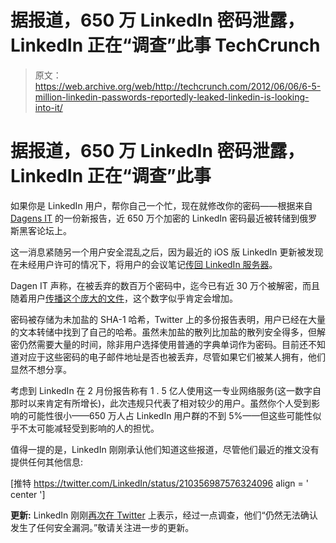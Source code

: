 # 据报道，650 万 LinkedIn 密码泄露，LinkedIn 正在“调查”此事 TechCrunch

> 原文：<https://web.archive.org/web/http://techcrunch.com/2012/06/06/6-5-million-linkedin-passwords-reportedly-leaked-linkedin-is-looking-into-it/>

# 据报道，650 万 LinkedIn 密码泄露，LinkedIn 正在“调查”此事

如果你是 LinkedIn 用户，帮你自己一个忙，现在就修改你的密码——根据来自 [Dagens IT](https://web.archive.org/web/20230210030958/http://translate.google.com/translate?hl=en&sl=no&tl=en&u=http%3A%2F%2Fwww.dagensit.no%2Farticle2411857.ece) 的一份新报告，近 650 万个加密的 LinkedIn 密码最近被转储到俄罗斯黑客论坛上。

这一消息紧随另一个用户安全混乱之后，因为最近的 iOS 版 LinkedIn 更新被发现在未经用户许可的情况下，将用户的会议笔记[传回 LinkedIn 服务器](https://web.archive.org/web/20230210030958/http://bits.blogs.nytimes.com/2012/06/05/linkedins-leaky-mobile-app-has-access-to-your-meeting-notes/)。

Dagen IT 声称，在被丢弃的数百万个密码中，迄今已有近 30 万个被解密，而且随着用户[传播这个庞大的文件](https://web.archive.org/web/20230210030958/http://forum.insidepro.com/viewtopic.php?p=96084&sid=59390cb82737dabec8deb0f28d22bcc8)，这个数字似乎肯定会增加。

密码被存储为未加盐的 SHA-1 哈希，Twitter 上的多份报告表明，用户已经在大量的文本转储中找到了自己的哈希。虽然未加盐的散列比加盐的散列安全得多，但解密仍然需要大量的时间，除非用户选择使用普通的字典单词作为密码。目前还不知道对应于这些密码的电子邮件地址是否也被丢弃，尽管如果它们被某人拥有，他们显然不想分享。

考虑到 LinkedIn 在 2 月份报告称有 1 . 5 亿人使用这一专业网络服务(这一数字自那时以来肯定有所增长)，此次违规只代表了相对较少的用户。虽然你个人受到影响的可能性很小——650 万人占 LinkedIn 用户群的不到 5%——但这些可能性似乎不太可能减轻受到影响的人的担忧。

值得一提的是，LinkedIn 刚刚承认他们知道这些报道，尽管他们最近的推文没有提供任何其他信息:

[推特 https://twitter.com/LinkedIn/status/210356987576324096 align = ' center ']

**更新:** LinkedIn 刚刚[再次在 Twitter](https://web.archive.org/web/20230210030958/https://twitter.com/LinkedIn/status/210390233076875264) 上表示，经过一点调查，他们“仍然无法确认发生了任何安全漏洞。”敬请关注进一步的更新。